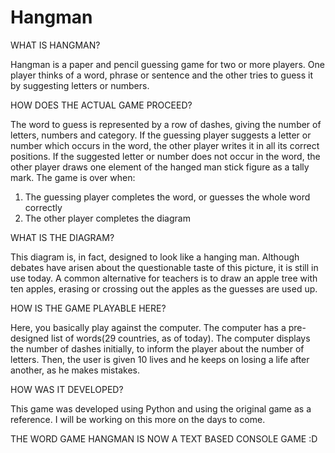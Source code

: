 Hangman
=======

WHAT IS HANGMAN?

Hangman is a paper and pencil guessing game for two or more players. One player thinks of a word, phrase or sentence and the other tries to guess it by suggesting letters or numbers.

HOW DOES THE ACTUAL GAME PROCEED?

The word to guess is represented by a row of dashes, giving the number of letters, numbers and category. If the guessing player suggests a letter or number which occurs in the word, the other player writes it in all its correct positions. If the suggested letter or number does not occur in the word, the other player draws one element of the hanged man stick figure as a tally mark. The game is over when:

1. The guessing player completes the word, or guesses the whole word correctly
2. The other player completes the diagram

WHAT IS THE DIAGRAM?

This diagram is, in fact, designed to look like a hanging man. Although debates have arisen about the questionable taste of this picture, it is still in use today. A common alternative for teachers is to draw an apple tree with ten apples, erasing or crossing out the apples as the guesses are used up.

HOW IS THE GAME PLAYABLE HERE?

Here, you basically play against the computer. The computer has a pre-designed list of words(29 countries, as of today). The computer displays the number of dashes initially, to inform the player about the number of letters. Then, the user is given 10 lives and he keeps on losing a life after another, as he makes mistakes.

HOW WAS IT DEVELOPED?

This game was developed using Python and using the original game as a reference. I will be working on this more on the days to come. 


THE WORD GAME HANGMAN IS NOW A TEXT BASED CONSOLE GAME :D

